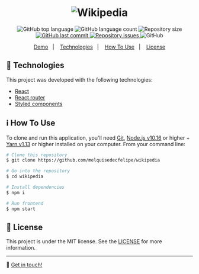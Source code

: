 <h1 align="center">
    <img alt="Wikipedia" src="https://res.cloudinary.com/dtifsqadc/image/upload/v1574730029/48927_mog4qy.png" />
    <br>
</h1>

<p align="center">
  <img alt="GitHub top language" src="https://img.shields.io/github/languages/top/melquisedecfelipe/wikipedia.svg">

  <img alt="GitHub language count" src="https://img.shields.io/github/languages/count/melquisedecfelipe/wikipedia.svg">

  <img alt="Repository size" src="https://img.shields.io/github/repo-size/melquisedecfelipe/wikipedia.svg">

  <a href="https://github.com/melquisedecfelipe/wikipedia/commits/master">
    <img alt="GitHub last commit" src="https://img.shields.io/github/last-commit/melquisedecfelipe/wikipedia.svg">
  </a>

  <a href="https://github.com/melquisedecfelipe/wikipedia/issues">
    <img alt="Repository issues" src="https://img.shields.io/github/issues/melquisedecfelipe/wikipedia.svg">
  </a>

  <img alt="GitHub" src="https://img.shields.io/github/license/melquisedecfelipe/wikipedia.svg">
</p>

<p align="center">
  <a href="https://mf-wikipedia.netlify.com">Demo</a>&nbsp;&nbsp;&nbsp;|&nbsp;&nbsp;&nbsp;
  <a href="#rocket-technologies">Technologies</a>&nbsp;&nbsp;&nbsp;|&nbsp;&nbsp;&nbsp;
  <a href="#information_source-how-to-use">How To Use</a>&nbsp;&nbsp;&nbsp;|&nbsp;&nbsp;&nbsp;
  <a href="#memo-license">License</a>
</p>

## :rocket: Technologies

This project was developed with the following technologies:

-  [React](https://reactjs.org/)
-  [React router](https://reacttraining.com/react-router/)
-  [Styled components](https://www.styled-components.com/)

## :information_source: How To Use

To clone and run this application, you'll need [Git](https://git-scm.com), [Node.js v10.16](https://nodejs.org/) or higher + [Yarn v1.13](https://yarnpkg.com/) or higher installed on your computer. From your command line:

```bash
# Clone this repository
$ git clone https://github.com/melquisedecfelipe/wikipedia

# Go into the repository
$ cd wikipedia

# Install dependencies
$ npm i

# Run frontend
$ npm start
```

## :memo: License
This project is under the MIT license. See the [LICENSE](https://github.com/melquisedecfelipe/wikipedia/blob/master/LICENSE) for more information.

---

:wave: [Get in touch!](https://www.linkedin.com/in/melquisedecfelipe/)
